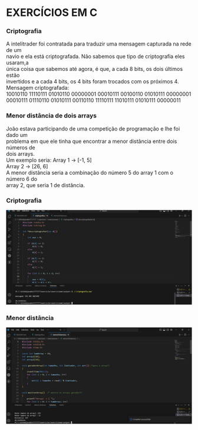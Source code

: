 # EXERCÍCIOS EM C

### Criptografia  
A intelitrader foi contratada para traduzir uma mensagem capturada na rede de um  
navio e ela está criptografada. Não sabemos que tipo de criptografia eles usaram,a  
única coisa que sabemos até agora, é que, a cada 8 bits, os dois últimos estão  
invertidos e a cada 4 bits, os 4 bits foram trocados com os próximos 4.  
Mensagem criptografada:  
10010110 11110111 01010110 00000001 00010111 00100110 01010111 00000001
00010111 01110110 01010111 00110110 11110111 11010111 01010111 00000011  
  
    
### Menor distância de dois arrays  
João estava participando de uma competição de programação e lhe foi dado um  
problema em que ele tinha que encontrar a menor distância entre dois números de  
dois arrays.  
Um exemplo seria:
Array 1 -> [-1, 5]  
Array 2 -> [26, 6]  
A menor distância seria a combinação do número 5 do array 1 com o número 6 do  
array 2, que seria 1 de distância.  
  
  
### Criptografia

![Alt text](<imagens/criptografia-1.jpg>)

### Menor distância
![Alt text](<imagens/menordistancia-1.jpg>)